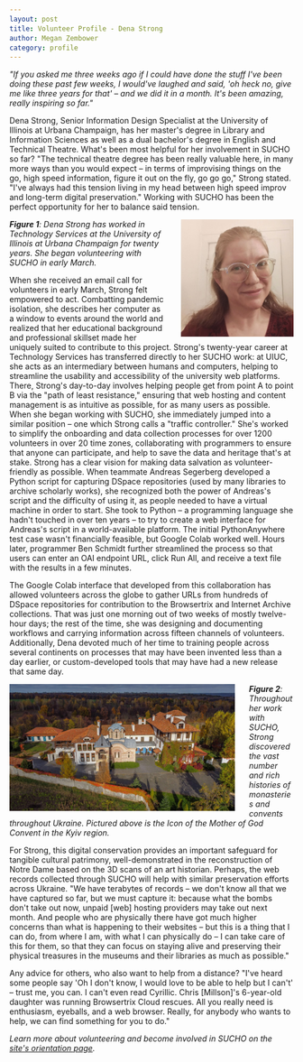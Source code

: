 ```yaml
---
layout: post
title: Volunteer Profile - Dena Strong
author: Megan Zembower
category: profile
---
```


*"If you asked me three weeks ago if I could have done the stuff I've been doing these past few weeks, I would've laughed and said, 'oh heck no, give me like three years for that' – and we did it in a month. It's been amazing, really inspiring so far."* 

Dena Strong, Senior Information Design Specialist at the University of Illinois at Urbana Champaign, has her master's degree in Library and Information Sciences as well as a dual bachelor's degree in English and Technical Theatre. What's been most helpful for her involvement in SUCHO so far? "The technical theatre degree has been really valuable here, in many more ways than you would expect – in terms of improvising things on the go, high speed information, figure it out on the fly, go go go," Strong stated. "I've always had this tension living in my head between high speed improv and long-term digital preservation." Working with SUCHO has been the perfect opportunity for her to balance said tension.
  
<img src="/assets/images/DenaStrongHeadshot.jpg" width="200px" style="float:right;padding-left:25px" alt="photo of Dena Strong" title="Credit: Photograph by Dena Strong">
  
***Figure 1**: Dena Strong has worked in Technology Services at the University of Illinois at Urbana Champaign for twenty years. She began volunteering with SUCHO in early March.* 

When she received an email call for volunteers in early March, Strong felt empowered to act. Combatting pandemic isolation, she describes her computer as a window to events around the world and realized that her educational background and professional skillset made her uniquely suited to contribute to this project. Strong's twenty-year career at Technology Services has transferred directly to her SUCHO work: at UIUC, she acts as an intermediary between humans and computers, helping to streamline the usability and accessibility of the university web platforms. There, Strong's day-to-day involves helping people get from point A to point B via the "path of least resistance," ensuring that web hosting and content management is as intuitive as possible, for as many users as possible. When she began working with SUCHO, she immediately jumped into a similar position – one which Strong calls a "traffic controller." She's worked to simplify the onboarding and data collection processes for over 1200 volunteers in over 20 time zones, collaborating with programmers to ensure that anyone can participate, and help to save the data and heritage that's at stake. Strong has a clear vision for making data salvation as volunteer-friendly as possible. When teammate Andreas Segerberg developed a Python script for capturing DSpace repositories (used by many libraries to archive scholarly works), she recognized both the power of Andreas's script and the difficulty of using it, as people needed to have a virtual machine in order to start. She took to Python – a programming language she hadn't touched in over ten years – to try to create a web interface for Andreas's script in a world-available platform. The initial PythonAnywhere test case wasn't financially feasible, but Google Colab worked well. Hours later, programmer Ben Schmidt further streamlined the process so that users can enter an OAI endpoint URL, click Run All, and receive a text file with the results in a few minutes. 

The Google Colab interface that developed from this collaboration has allowed volunteers across the globe to gather URLs from hundreds of DSpace repositories for contribution to the Browsertrix and Internet Archive collections. That was just one morning out of two weeks of mostly twelve-hour days; the rest of the time, she was designing and documenting workflows and carrying information across fifteen channels of volunteers. Additionally, Dena devoted much of her time to training people across several continents on processes that may have been invented less than a day earlier, or custom-developed tools that may have had a new release that same day.

<img src="/assets/images/icon-mother-of-god.jpg" width="400px" style="float:left;padding-right:25px" class="center" alt="image of Ion Mother of God monastery" title="Credit: Image courtesy of monasteries.org.ua">

***Figure 2**: Throughout her work with SUCHO, Strong discovered the vast number and rich histories of monasteries and convents throughout Ukraine. Pictured above is the Icon of the Mother of God Convent in the Kyiv region.*

For Strong, this digital conservation provides an important safeguard for tangible cultural patrimony, well-demonstrated in the reconstruction of Notre Dame based on the 3D scans of an art historian. Perhaps, the web records collected through SUCHO will help with similar preservation efforts across Ukraine. "We have terabytes of records – we don't know all that we have captured so far, but we must capture it: because what the bombs don't take out now, unpaid [web] hosting providers may take out next month. And people who are physically there have got much higher concerns than what is happening to their websites – but this is a thing that I can do, from where I am, with what I can physically do – I can take care of this for them, so that they can focus on staying alive and preserving their physical treasures in the museums and their libraries as much as possible." 

Any advice for others, who also want to help from a distance? "I've heard some people say 'Oh I don't know, I would love to be able to help but I can't' – trust me, you can. I can't even read Cyrillic. Chris [Millson]'s 6-year-old daughter was running Browsertrix Cloud rescues. All you really need is enthusiasm, eyeballs, and a web browser. Really, for anybody who wants to help, we can find something for you to do." 

*Learn more about volunteering and become involved in SUCHO on the [site's orientation page](https://www.sucho.org/orientation).*
